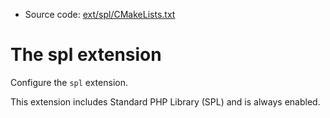 <!-- This is auto-generated file. -->
* Source code: [ext/spl/CMakeLists.txt](https://github.com/petk/php-build-system/blob/master/cmake/ext/spl/CMakeLists.txt)

# The spl extension

Configure the `spl` extension.

This extension includes Standard PHP Library (SPL) and is always enabled.
